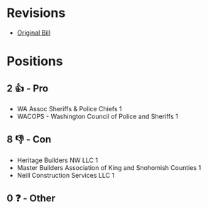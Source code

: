 # Revisions
* [Original Bill](1/)

# Positions
## 2 👍 - Pro
* WA Assoc Sheriffs & Police Chiefs 1
* WACOPS - Washington Council of Police and Sheriffs 1

## 8 👎 - Con
* Heritage Builders NW LLC 1
* Master Builders Association of King and Snohomish Counties 1
* Neill Construction Services LLC 1

## 0 ❓ - Other
